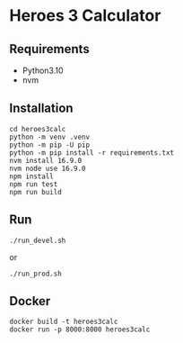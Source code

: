 # Heroes 3 Calculator

## Requirements

* Python3.10
* nvm

## Installation

```
cd heroes3calc
python -m venv .venv
python -m pip -U pip
python -m pip install -r requirements.txt
nvm install 16.9.0
nvm node use 16.9.0
npm install
npm run test
npm run build
```

## Run

```
./run_devel.sh
```

or

```
./run_prod.sh
```

## Docker

```commandline
docker build -t heroes3calc
docker run -p 8000:8000 heroes3calc
```
